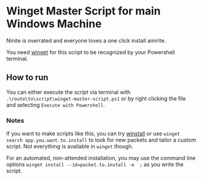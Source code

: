 # Winget Master Script for main Windows Machine
Ninite is overrated and everyone loves a one click install amirite.

You need [winget](https://docs.microsoft.com/es-es/windows/package-manager/winget/) for this script to be recognized by your Powershell terminal.

## How to run

You can either execute the script via terminal with `.\route\to\script\winget-master-script.ps1` or by right clicking the file and selecting `Execute with Powershell`.

### Notes
If you want to make scripts like this, you can try [winstall](https://winstall.app/) or use `winget search app.you.want.to.install` to look for new packets and tailor a custom script. Not everything is available in `winget` though.

For an automated, non-attended installation, you may use the command line options `winget install --id=packet.to.install -e  ;` as you write the script.
